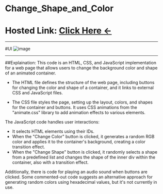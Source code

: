 # Change_Shape_and_Color
# Hosted Link: [Click Here **←**](https://mayankkatheriya.github.io/Change_Shape_and_Color/)
---
#UI
![image](https://github.com/Mayankkatheriya/Change_Shape_and_Color/assets/128832286/4ead059e-7a09-49a9-8d68-8d3c85a9cebd)

---

##Explaination:
This code is an HTML, CSS, and JavaScript implementation for a web page that allows users to change the background color and shape of an animated container.

* The HTML file defines the structure of the web page, including buttons for changing the color and shape of a container, and it links to external CSS and JavaScript files.

* The CSS file styles the page, setting up the layout, colors, and shapes for the container and buttons. It uses CSS animations from the "animate.css" library to add animation effects to various elements.

The JavaScript code handles user interactions:

* It selects HTML elements using their IDs.
* When the "Change Color" button is clicked, it generates a random RGB color and applies it to the container's background, creating a color transition effect.
* When the "Change Shape" button is clicked, it randomly selects a shape from a predefined list and changes the shape of the inner div within the container, also with a transition effect.

Additionally, there is code for playing an audio sound when buttons are clicked. Some commented-out code suggests an alternative approach for generating random colors using hexadecimal values, but it's not currently in use.
